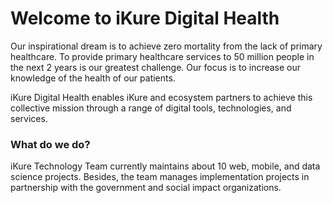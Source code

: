 # Welcome to iKure Digital Health
Our inspirational dream is to achieve zero mortality from the lack of primary healthcare. To provide primary healthcare services to 50 million people in the next 2 years is our greatest challenge. Our focus is to increase our knowledge of the health of our patients.

iKure Digital Health enables iKure and ecosystem partners to achieve this collective mission through a range of digital tools, technologies, and services.

### What do we do?
iKure Technology Team currently maintains about 10 web, mobile, and data science projects. Besides, the team manages implementation projects in partnership with the government and social impact organizations.
